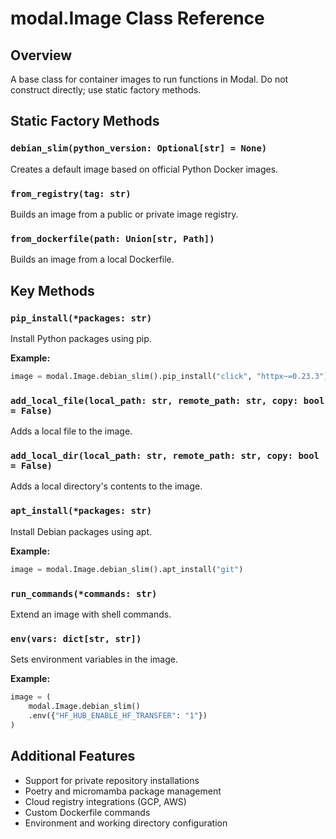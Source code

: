# modal.Image Class Reference

## Overview
A base class for container images to run functions in Modal. Do not construct directly; use static factory methods.

## Static Factory Methods

### `debian_slim(python_version: Optional[str] = None)`
Creates a default image based on official Python Docker images.

### `from_registry(tag: str)`
Builds an image from a public or private image registry.

### `from_dockerfile(path: Union[str, Path])`
Builds an image from a local Dockerfile.

## Key Methods

### `pip_install(*packages: str)`
Install Python packages using pip.

**Example:**
```python
image = modal.Image.debian_slim().pip_install("click", "httpx~=0.23.3")
```

### `add_local_file(local_path: str, remote_path: str, copy: bool = False)`
Adds a local file to the image.

### `add_local_dir(local_path: str, remote_path: str, copy: bool = False)`
Adds a local directory's contents to the image.

### `apt_install(*packages: str)`
Install Debian packages using apt.

**Example:**
```python
image = modal.Image.debian_slim().apt_install("git")
```

### `run_commands(*commands: str)`
Extend an image with shell commands.

### `env(vars: dict[str, str])`
Sets environment variables in the image.

**Example:**
```python
image = (
    modal.Image.debian_slim()
    .env({"HF_HUB_ENABLE_HF_TRANSFER": "1"})
)
```

## Additional Features
- Support for private repository installations
- Poetry and micromamba package management
- Cloud registry integrations (GCP, AWS)
- Custom Dockerfile commands
- Environment and working directory configuration